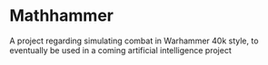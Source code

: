 # Mathhammer
A project regarding simulating combat in Warhammer 40k style, to eventually be used in a coming artificial intelligence project
